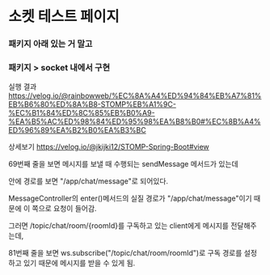 # 소켓 테스트 페이지

### 패키지 아래 있는 거 말고
### 패키지 > socket 내에서 구현
실행 결과
https://velog.io/@rainbowweb/%EC%8A%A4%ED%94%84%EB%A7%81%EB%B6%80%ED%8A%B8-STOMP%EB%A1%9C-%EC%B1%84%ED%8C%85%EB%B0%A9-%EA%B5%AC%ED%98%84%ED%95%98%EA%B8%B0#%EC%8B%A4%ED%96%89%EA%B2%B0%EA%B3%BC

상세보기
https://velog.io/@jkijki12/STOMP-Spring-Boot#view

69번째 줄을 보면 메시지를 보낼 때 수행되는 sendMessage 메서드가 있는데

안에 경로를 보면 "/app/chat/message"로 되어있다.

MessageController의 enter()메서드의 실질 경로가 "/app/chat/message"이기 때문에 이 쪽으로 요청이 들어감.

그러면 /topic/chat/room/{roomId}를 구독하고 있는 client에게 메시지를 전달해주는데,

81번째 줄을 보면 ws.subscribe("/topic/chat/room/roomId")로 구독 경로를 설정하고 있기 때문에 메시지를 받을 수 있게 됨.